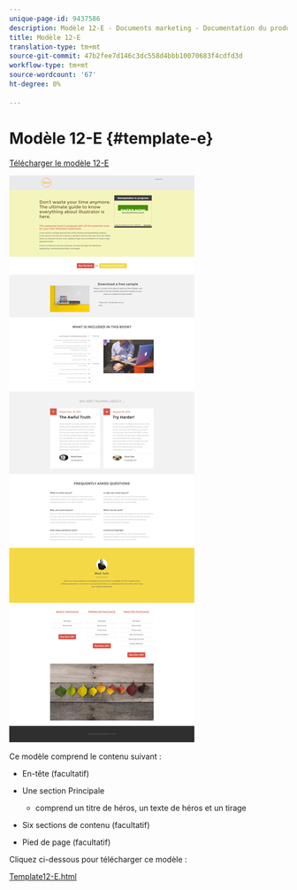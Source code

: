```yaml
---
unique-page-id: 9437586
description: Modèle 12-E - Documents marketing - Documentation du produit
title: Modèle 12-E
translation-type: tm+mt
source-git-commit: 47b2fee7d146c3dc558d4bbb10070683f4cdfd3d
workflow-type: tm+mt
source-wordcount: '67'
ht-degree: 0%

---
```



# Modèle 12-E {#template-e}

[Télécharger le modèle 12-E](http://docs.marketo.com/download/attachments/9437586/template-12e.html?version=1&amp;modificationdate=1438211652000&amp;api=v2)

![](assets/image2015-8-4-14-3a45-3a47.png)

Ce modèle comprend le contenu suivant :

* En-tête (facultatif)
* Une section Principale

   * comprend un titre de héros, un texte de héros et un tirage

* Six sections de contenu (facultatif)
* Pied de page (facultatif)

Cliquez ci-dessous pour télécharger ce modèle :

[Template12-E.html](http://docs.marketo.com/download/attachments/9437586/template-12e.html?version=1&amp;modificationdate=1438211652000&amp;api=v2)
